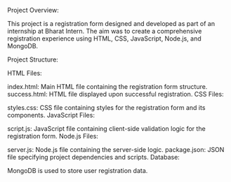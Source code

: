 Project Overview:

This project is a registration form designed and developed as part of an internship at Bharat Intern. The aim was to create a comprehensive registration experience using HTML, CSS, JavaScript, Node.js, and MongoDB.

Project Structure:

HTML Files:

index.html: Main HTML file containing the registration form structure.
success.html: HTML file displayed upon successful registration.
CSS Files:

styles.css: CSS file containing styles for the registration form and its components.
JavaScript Files:

script.js: JavaScript file containing client-side validation logic for the registration form.
Node.js Files:

server.js: Node.js file containing the server-side logic.
package.json: JSON file specifying project dependencies and scripts.
Database:

MongoDB is used to store user registration data.
